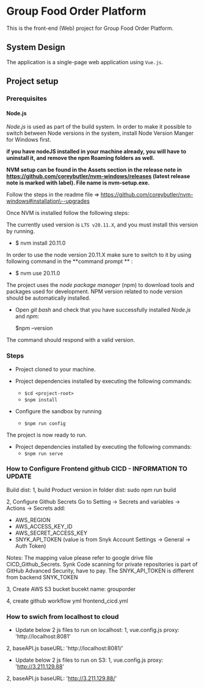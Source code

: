 # Group Food Order Platform

This is the front-end (Web) project for Group Food Order Platform.

## System Design

The application is a single-page web application using `Vue.js`.

<!-- TODO: Considering using the webpack for package, sass for styling and jest for unit testing -->

## Project setup

### Prerequisites

#### Node.js

*Node.js* is used as part of the build system. In order to make it possible to switch between Node versions in the
system, install Node Version Manger for Windows first.

**if you have nodeJS installed in your machine already, you will have to uninstall it, and remove the npm Roaming
folders as well.**

**NVM setup can be found in the Assets section in the release note
in https://github.com/coreybutler/nvm-windows/releases (latest release note is marked with label). File
name is nvm-setup.exe.**

Follow the steps in the readme file => https://github.com/coreybutler/nvm-windows#installation\--upgrades

Once NVM is installed follow the following steps:

The currently used version is `LTS v20.11.X`, and you must install this version by running.

* $ nvm install 20.11.0

In order to use the node version 20.11.X make sure to switch to it by using following command in the **command prompt
** :

* $ nvm use 20.11.0

The project uses the *node package manager* (npm) to download tools and packages used for development. NPM version
related to node version should be automatically installed.

* Open *git bash* and check that you have successfully installed *Node.js* and *npm*:

  $npm –version

The command should respond with a valid version.

### Steps

- Project cloned to your machine.

- Project dependencies installed by executing the following commands:
   - `$cd <project-root>`
   - `$npm install`

- Configure the sandbox by running
  - `$npm run config`

The project is now ready to run.

- Project dependencies installed by executing the following commands:
   - `$npm run serve`


### How to Configure Frontend github CICD - INFORMATION TO UPDATE
Build dist:
1, build Product version in folder dist:
sudo npm run build

2, Configure Github Secrets
Go to Setting -> Secrets and variables -> Actions -> Secrets add:
- AWS_REGION
- AWS_ACCESS_KEY_ID
- AWS_SECRET_ACCESS_KEY
- SNYK_API_TOKEN (value is from Snyk Account Settings -> General -> Auth Token)

Notes:
The mapping value please refer to google drive file CICD_Github_Secrets.
Synk Code scanning for private repositories is part of GitHub Advanced Security, have to pay.
The SNYK_API_TOKEN is different from backend SNYK_TOKEN

3, Create AWS S3 bucket
bucekt name: grouporder

4, create github workflow yml
frontend_cicd.yml

### How to swich from localhost to cloud
- Update below 2 js files to run on localhost:
1, vue.config.js
proxy: 'http://localhost:8081'

2, baseAPI.js
baseURL: 'http://localhost:8081/'

- Update below 2 js files to run on S3:
1, vue.config.js
proxy: 'http://3.211.129.88'

2, baseAPI.js
baseURL: 'http://3.211.129.88/'
